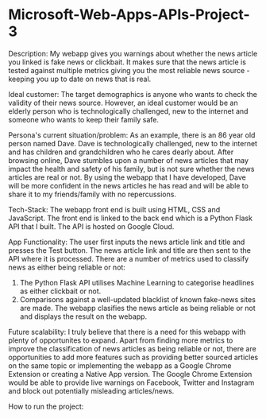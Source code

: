 # Microsoft-Web-Apps-APIs-Project-3

Description: My webapp gives you warnings about whether the news article you linked is fake news or clickbait. It makes sure that the news article is tested against multiple metrics giving you the most reliable news source - keeping you up to date on news that is real.

Ideal customer: The target demographics is anyone who wants to check the validity of their news source. However, an ideal customer would be an elderly person who is technologically challenged, new to the internet and someone who wants to keep their family safe. 

Persona's current situation/problem: As an example, there is an 86 year old person named Dave. Dave is technologically challenged, new to the internet and has children and grandchildren who he cares dearly about. After browsing online, Dave stumbles upon a number of news articles that may impact the health and safety of his family, but is not sure whether the news articles are real or not. By using the webapp that I have developed, Dave will be more confident in the news articles he has read and will be able to share it to my friends/family with no repercussions.

Tech-Stack: The webapp front end is built using HTML, CSS and JavaScript. The front end is linked to the back end which is a Python Flask API that I built. The API is hosted on Google Cloud.

App Functionality: The user first inputs the news article link and title and presses the Test button. The news article link and title are then sent to the API where it is processed. There are a number of metrics used to classify news as either being reliable or not:
1. The Python Flask API utilises Machine Learning to categorise headlines as either clickbait or not.
2. Comparisons against a well-updated blacklist of known fake-news sites are made.
The webapp clasifies the news article as being reliable or not and displays the result on the webapp.

Future scalability: I truly believe that there is a need for this webapp with plenty of opportunites to expand. Apart from finding more metrics to improve the classification of news articles as being reliable or not, there are opportunities to add more features such as providing better sourced articles on the same topic or implementing the webapp as a Google Chrome Extension or creating a Native App version. The Google Chrome Extension would be able to provide live warnings on Facebook, Twitter and Instagram and block out potentially misleading articles/news.

How to run the project:
